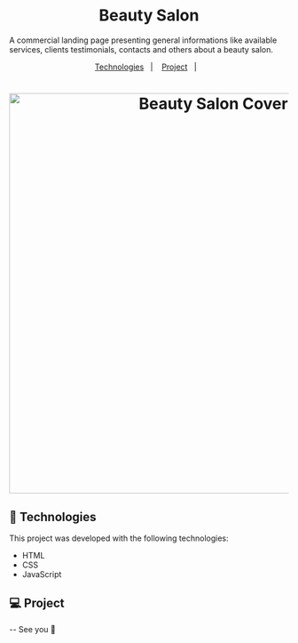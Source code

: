 <h1 align="center">
Beauty Salon
 </h1> 
 
<p>
A commercial landing page presenting general informations like available services, clients testimonials, contacts and others about a beauty salon.
</p>

<p align="center">
  <a href="#-technologies">Technologies</a>&nbsp;&nbsp;&nbsp;|&nbsp;&nbsp;&nbsp;
  <a href="#-project">Project</a>&nbsp;&nbsp;&nbsp;|&nbsp;&nbsp;&nbsp;
</p>
 
<h1 align="center" border-radius="30px">
<img width="720px" alt="Beauty Salon Cover" src="https://user-images.githubusercontent.com/25250788/158037688-d64f95ab-b56d-4769-b811-19db7bf7be66.png">
</h1>


## 🚀 Technologies

This project was developed with the following technologies:

- HTML
- CSS
- JavaScript

## 💻 Project



--
See you :wave:
